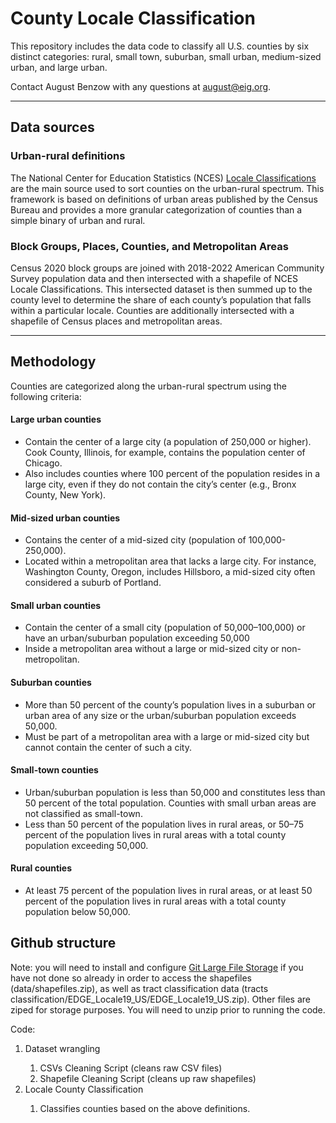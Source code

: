 <h1>County Locale Classification</h1>

This repository includes  the data code to classify all U.S. counties by six distinct categories: rural, small town, suburban, small urban, medium-sized urban, and large urban.

Contact August Benzow with any questions at august@eig.org.

---

<h2>Data sources</h2>

<h3>Urban-rural definitions</h3>

The National Center for Education Statistics (NCES) [Locale Classifications](https://nces.ed.gov/programs/edge/Geographic/LocaleBoundaries) are the main source used to sort counties on the urban-rural spectrum. This framework is based on definitions of urban areas published by the Census Bureau and provides a more granular categorization of counties than a simple binary of urban and rural.

<h3>Block Groups, Places, Counties, and Metropolitan Areas</h3>

Census 2020 block groups are joined with 2018-2022 American Community Survey population data and then intersected with a shapefile of NCES Locale Classifications. This intersected dataset is then summed up to the county level to determine the share of each county’s population that falls within a particular locale. Counties are additionally intersected with a shapefile of Census places and metropolitan areas. 

---

<h2>Methodology</h2>

Counties are categorized along the urban-rural spectrum using the following criteria:

<h4>Large urban counties</h4>

- Contain the center of a large city (a population of 250,000 or higher). Cook County, Illinois, for example, contains the population center of Chicago.
- Also includes counties where 100 percent of the population resides in a large city, even if they do not contain the city’s center (e.g., Bronx County, New York).

<h4>Mid-sized urban counties</h4>

- Contains the center of a mid-sized city (population of 100,000-250,000). 
- Located within a metropolitan area that lacks a large city. For instance, Washington County, Oregon, includes Hillsboro, a mid-sized city often considered a suburb of Portland.

<h4>Small urban counties</h4>

- Contain the center of a small city (population of 50,000–100,000) or have an urban/suburban population exceeding 50,000
- Inside a metropolitan area without a large or mid-sized city or non-metropolitan.

<h4>Suburban counties</h4>

- More than 50 percent of the county’s population lives in a suburban or urban area of any size or the urban/suburban population exceeds 50,000.
- Must be part of a metropolitan area with a large or mid-sized city but cannot contain the center of such a city.

<h4>Small-town counties</h4>

- Urban/suburban population is less than 50,000 and constitutes less than 50 percent of the total population. Counties with small urban areas are not classified as small-town.
- Less than 50 percent of the population lives in rural areas, or 50–75 percent of the population lives in rural areas with a total county population exceeding 50,000.

<h4>Rural counties</h4>

- At least 75 percent of the population lives in rural areas, or at least 50 percent of the population lives in rural areas with a total county population below 50,000.

<h2>Github structure</h2>

Note: you will need to install and configure [Git Large File Storage](https://docs.github.com/en/repositories/working-with-files/managing-large-files/about-git-large-file-storage) if you have not done so already in order to access the shapefiles (data/shapefiles.zip), as well as tract classification data (tracts classification/EDGE_Locale19_US/EDGE_Locale19_US.zip). Other files are ziped for storage purposes. You will need to unzip prior to running the code.

Code:
<ol>
<li>Dataset wrangling</li>
<ol><li>CSVs Cleaning Script (cleans raw CSV files)</li>
<li>Shapefile Cleaning Script (cleans up raw shapefiles)</li></ol>
<li>Locale County Classification</li>
<ol><li>Classifies counties based on the above definitions.</li></ol>
</ol>
